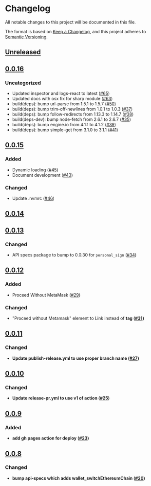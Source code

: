 # Changelog
All notable changes to this project will be documented in this file.

The format is based on [Keep a Changelog](https://keepachangelog.com/en/1.0.0/),
and this project adheres to [Semantic Versioning](https://semver.org/spec/v2.0.0.html).

## [Unreleased]

## [0.0.16]
### Uncategorized
- Updated inspector and logs-react to latest ([#65](https://github.com/MetaMask/api-playground/pull/65))
- Updated docs with osx fix for sharp module ([#63](https://github.com/MetaMask/api-playground/pull/63))
- build(deps): bump url-parse from 1.5.1 to 1.5.7 ([#50](https://github.com/MetaMask/api-playground/pull/50))
- build(deps): bump trim-off-newlines from 1.0.1 to 1.0.3 ([#37](https://github.com/MetaMask/api-playground/pull/37))
- build(deps): bump follow-redirects from 1.13.3 to 1.14.7 ([#38](https://github.com/MetaMask/api-playground/pull/38))
- build(deps-dev): bump node-fetch from 2.6.1 to 2.6.7 ([#35](https://github.com/MetaMask/api-playground/pull/35))
- build(deps): bump engine.io from 4.1.1 to 4.1.2 ([#39](https://github.com/MetaMask/api-playground/pull/39))
- build(deps): bump simple-get from 3.1.0 to 3.1.1 ([#41](https://github.com/MetaMask/api-playground/pull/41))

## [0.0.15]
### Added
- Dynamic loading ([#45](https://github.com/MetaMask/api-playground/pull/45))
- Document development ([#43](https://github.com/MetaMask/api-playground/pull/43))

### Changed
- Update .nvmrc ([#46](https://github.com/MetaMask/api-playground/pull/46))

## [0.0.14]

## [0.0.13]
### Changed
- API specs package to bump to 0.0.30 for `personal_sign` ([#34](https://github.com/MetaMask/api-playground/pull/34))

## [0.0.12]
### Added
- Proceed Without MetaMask ([#29](https://github.com/MetaMask/api-playground/pull/29))

### Changed
- "Proceed without Metamask" element to Link instead of <b> tag ([#31](https://github.com/MetaMask/api-playground/pull/31))

## [0.0.11]
### Changed
- Update publish-release.yml to use proper branch name ([#27](https://github.com/MetaMask/api-playground/pull/27))

## [0.0.10]
### Changed
- Update release-pr.yml to use v1 of action ([#25](https://github.com/MetaMask/api-playground/pull/25))


## [0.0.9]
### Added
- add gh pages action for deploy ([#23](https://github.com/MetaMask/api-playground/pull/23))

## [0.0.8]
### Changed
- bump api-specs which adds wallet_switchEthereumChain ([#20](https://github.com/MetaMask/api-playground/pull/20))

[Unreleased]: https://github.com/MetaMask/api-playground/compare/v0.0.16...HEAD
[0.0.16]: https://github.com/MetaMask/api-playground/compare/v0.0.15...v0.0.16
[0.0.15]: https://github.com/MetaMask/api-playground/compare/v0.0.14...v0.0.15
[0.0.14]: https://github.com/MetaMask/api-playground/compare/v0.0.13...v0.0.14
[0.0.13]: https://github.com/MetaMask/api-playground/compare/v0.0.12...v0.0.13
[0.0.12]: https://github.com/MetaMask/api-playground/compare/v0.0.11...v0.0.12
[0.0.11]: https://github.com/MetaMask/api-playground/compare/v0.0.10...v0.0.11
[0.0.10]: https://github.com/MetaMask/api-playground/compare/v0.0.9...v0.0.10
[0.0.9]: https://github.com/MetaMask/api-playground/compare/v0.0.8...v0.0.9
[0.0.8]: https://github.com/MetaMask/api-playground/releases/tag/v0.0.8
